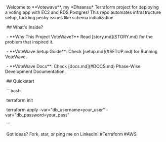 &nbsp;Welcome to \*\*Votewave\*\*, my \*Dhaansu\* Terraform project for deploying a voting app with EC2 and RDS Postgres! This repo automates infrastructure setup, tackling pesky issues like schema initialization.



&nbsp;## What's Inside?

&nbsp;- \*\*Why This Project VoteWave?\*\* Read \[story.md](STORY.md) for the problem that inspired it.

&nbsp;- \*\*VoteWave Setup Guide\*\*: Check \[setup.md](#SETUP.md) for Running VoteWave.

 - \*\*VoteWave Docs\*\*: Check \[docs.md](#DOCS.md) Phase-Wise Development Documentation.





&nbsp;## Quickstart

&nbsp;```bash

&nbsp;terraform init

&nbsp;terraform apply -var="db\_username=your\_user" -var="db\_password=your\_pass"

&nbsp;```



&nbsp;Got ideas? Fork, star, or ping me on LinkedIn! #Terraform #AWS

